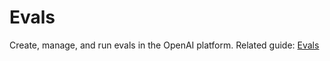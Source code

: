 # Evals

Create, manage, and run evals in the OpenAI platform.
Related guide: [Evals](/docs/guides/evals)
